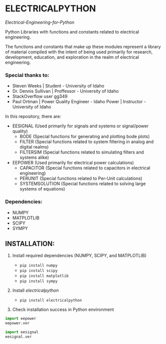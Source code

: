 # ELECTRICALPYTHON
*Electrical-Engineering-for-Python*

Python Libraries with functions and constants related to electrical engineering.

The functions and constants that make up these modules represent a library of material compiled with the intent of being used primarily
for research, development, education, and exploration in the realm of electrical engineering.

### Special thanks to:
- Steven Weeks | Student - University of Idaho
- Dr. Dennis Sullivan | Proffessor - University of Idaho
- StackOverflow user gg349
- Paul Ortman | Power Quality Engineer - Idaho Power | Instructor - University of Idaho

In this repository, there are:
- EESIGNAL (Used primarily for signals and systems or signal/power quality)
  - BODE (Special functions for generating and plotting bode plots)
  - FILTER (Special functions related to system filtering in analog and digital realms)
  - FILTERSIM (Special functions related to simulating filters and systems alike)
- EEPOWER (Used primarily for electrical power calculations)
  - CAPACITOR (Special functions related to capacitors in electrical engineering)
  - PERUNIT (Special functions related to Per-Unit calculations)
  - SYSTEMSOLUTION (Special functions related to solving large systems of equations)

### Dependencies:
- NUMPY
- MATPLOTLIB
- SCIPY
- SYMPY


## INSTALLATION:
 1. Install required dependencies (NUMPY, SCIPY, and MATPLOTLIB)
    - `pip install numpy`
    - `pip install scipy`
    - `pip install matplotlib`
    - `pip install sympy`
  
 2. Install *electricalpython*
    - `pip install electricalpython`
  
 3. Check installation success in Python environment

   ```python
   import eepower
   eepower.ver
   ```
   
   ```python
   import eesignal
   eesignal.ver
   ```
